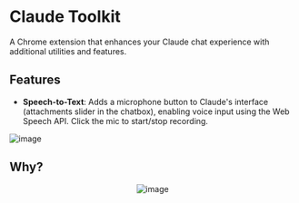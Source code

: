 # Claude Toolkit
A Chrome extension that enhances your Claude chat experience with additional utilities and features.

## Features
- **Speech-to-Text**: Adds a microphone button to Claude's interface (attachments slider in the chatbox), enabling voice input using the Web Speech API. Click the mic to start/stop recording.
  
![image](https://github.com/user-attachments/assets/c61240c6-7dd4-4379-8974-58a03fc8291a)

## Why?
<p align="center">
  <img src="https://github.com/user-attachments/assets/5428b7b9-2a3a-4ec0-af5d-028bf650b1d9" alt="image">
</p>


